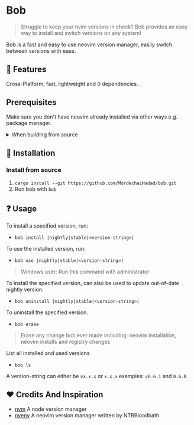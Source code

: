 # Bob

> Struggle to keep your nvim versions in check? Bob provides an easy way to install and switch versions on any system!

Bob is a fast and easy to use neovim version manager, easily switch between versions with ease.

## :star2: Features
Cross-Platform, fast, lightweight and 0 dependencies.

## Prerequisites
Make sure you don't have neovim already installed via other ways e.g. package manager.
<details>
<summary>When building from source</summary>

Install [rustup](https://www.rust-lang.org/tools/install)
</details>

## :wrench: Installation
### Install from source
1. `cargo install --git https://github.com/MordechaiHadad/bob.git`
2. Run bob with `bob`

## :question: Usage
To install a specified version, run:
- `bob install |nightly|stable|<version-string>|`

To use the installed version, run:
- `bob use |nightly|stable|<version-string>|`
> Windows user: Run this command with administrator

To install the specified version, can also be used to update out-of-date nightly version.
- `bob uninstall |nightly|stable|<version-string>|`

To uninstall the specified version.
- `bob erase`
> Erase any change bob ever made including: neovim installation, neovim installs and registry changes

List all installed and used versions
- `bob ls`

A version-string can either be `vx.x.x` or `x.x.x` examples: `v0.6.1` and `0.6.0`

## :heart: Credits And Inspiration
- [nvm](https://github.com/nvm-sh/nvm) A node version manager
- [nvenv](https://github.com/NTBBloodbath/nvenv) A neovim version manager written by NTBBloodbath
